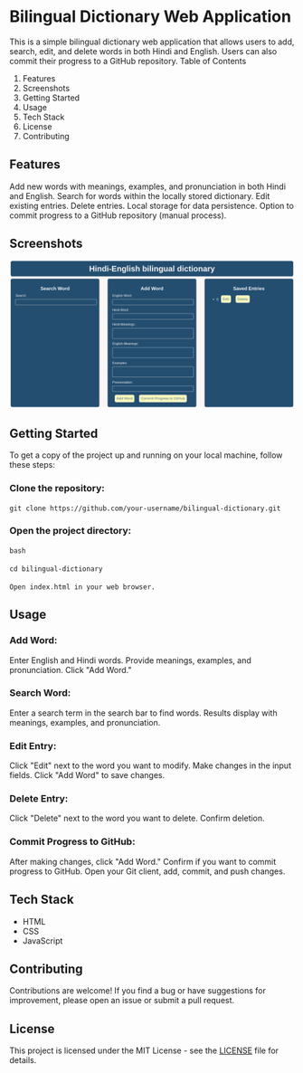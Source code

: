 # Bilingual Dictionary Web Application

This is a simple bilingual dictionary web application that allows users to add, search, edit, and delete words in both Hindi and English. Users can also commit their progress to a GitHub repository.
Table of Contents

1. Features
2. Screenshots
3. Getting Started
4. Usage
5. Tech Stack
6. License
7. Contributing

## Features

Add new words with meanings, examples, and pronunciation in both Hindi and English.
Search for words within the locally stored dictionary.
Edit existing entries.
Delete entries.
Local storage for data persistence.
Option to commit progress to a GitHub repository (manual process).

## Screenshots

![Screenshot 1](images/screenshot-Layout.png)

## Getting Started

To get a copy of the project up and running on your local machine, follow these steps:

### Clone the repository:

    git clone https://github.com/your-username/bilingual-dictionary.git

### Open the project directory:

    bash

    cd bilingual-dictionary

    Open index.html in your web browser.

## Usage

### Add Word:

Enter English and Hindi words.
Provide meanings, examples, and pronunciation.
Click "Add Word."

### Search Word:

Enter a search term in the search bar to find words.
Results display with meanings, examples, and pronunciation.

### Edit Entry:

Click "Edit" next to the word you want to modify.
Make changes in the input fields.
Click "Add Word" to save changes.

### Delete Entry:

Click "Delete" next to the word you want to delete.
Confirm deletion.

### Commit Progress to GitHub:

After making changes, click "Add Word."
Confirm if you want to commit progress to GitHub.
Open your Git client, add, commit, and push changes.

## Tech Stack

- HTML
- CSS
- JavaScript

## Contributing

Contributions are welcome! If you find a bug or have suggestions for improvement, please open an issue or submit a pull request.

## License

This project is licensed under the MIT License - see the [LICENSE](LICENSE) file for details.

